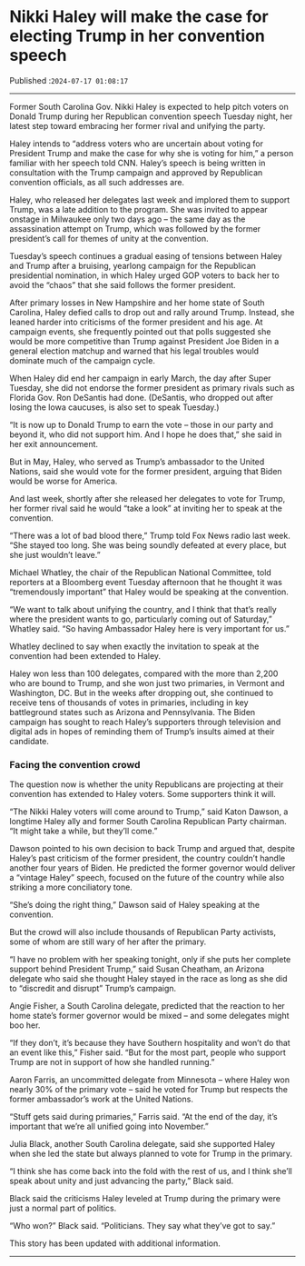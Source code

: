 # Nikki Haley will make the case for electing Trump in her convention speech

Published :`2024-07-17 01:08:17`

---

Former South Carolina Gov. Nikki Haley is expected to help pitch voters on Donald Trump during her Republican convention speech Tuesday night, her latest step toward embracing her former rival and unifying the party.

Haley intends to “address voters who are uncertain about voting for President Trump and make the case for why she is voting for him,” a person familiar with her speech told CNN. Haley’s speech is being written in consultation with the Trump campaign and approved by Republican convention officials, as all such addresses are.

Haley, who released her delegates last week and implored them to support Trump, was a late addition to the program. She was invited to appear onstage in Milwaukee only two days ago – the same day as the assassination attempt on Trump, which was followed by the former president’s call for themes of unity at the convention.

Tuesday’s speech continues a gradual easing of tensions between Haley and Trump after a bruising, yearlong campaign for the Republican presidential nomination, in which Haley urged GOP voters to back her to avoid the “chaos” that she said follows the former president.

After primary losses in New Hampshire and her home state of South Carolina, Haley defied calls to drop out and rally around Trump. Instead, she leaned harder into criticisms of the former president and his age. At campaign events, she frequently pointed out that polls suggested she would be more competitive than Trump against President Joe Biden in a general election matchup and warned that his legal troubles would dominate much of the campaign cycle.

When Haley did end her campaign in early March, the day after Super Tuesday, she did not endorse the former president as primary rivals such as Florida Gov. Ron DeSantis had done. (DeSantis, who dropped out after losing the Iowa caucuses, is also set to speak Tuesday.)

“It is now up to Donald Trump to earn the vote – those in our party and beyond it, who did not support him. And I hope he does that,” she said in her exit announcement.

But in May, Haley, who served as Trump’s ambassador to the United Nations, said she would vote for the former president, arguing that Biden would be worse for America.

And last week, shortly after she released her delegates to vote for Trump, her former rival said he would “take a look” at inviting her to speak at the convention.

“There was a lot of bad blood there,” Trump told Fox News radio last week. “She stayed too long. She was being soundly defeated at every place, but she just wouldn’t leave.”

Michael Whatley, the chair of the Republican National Committee, told reporters at a Bloomberg event Tuesday afternoon that he thought it was “tremendously important” that Haley would be speaking at the convention.

“We want to talk about unifying the country, and I think that that’s really where the president wants to go, particularly coming out of Saturday,” Whatley said. “So having Ambassador Haley here is very important for us.”

Whatley declined to say when exactly the invitation to speak at the convention had been extended to Haley.

Haley won less than 100 delegates, compared with the more than 2,200 who are bound to Trump, and she won just two primaries, in Vermont and Washington, DC. But in the weeks after dropping out, she continued to receive tens of thousands of votes in primaries, including in key battleground states such as Arizona and Pennsylvania. The Biden campaign has sought to reach Haley’s supporters through television and digital ads in hopes of reminding them of Trump’s insults aimed at their candidate.

### Facing the convention crowd

The question now is whether the unity Republicans are projecting at their convention has extended to Haley voters. Some supporters think it will.

“The Nikki Haley voters will come around to Trump,” said Katon Dawson, a longtime Haley ally and former South Carolina Republican Party chairman. “It might take a while, but they’ll come.”

Dawson pointed to his own decision to back Trump and argued that, despite Haley’s past criticism of the former president, the country couldn’t handle another four years of Biden. He predicted the former governor would deliver a “vintage Haley” speech, focused on the future of the country while also striking a more conciliatory tone.

“She’s doing the right thing,” Dawson said of Haley speaking at the convention.

But the crowd will also include thousands of Republican Party activists, some of whom are still wary of her after the primary.

“I have no problem with her speaking tonight, only if she puts her complete support behind President Trump,” said Susan Cheatham, an Arizona delegate who said she thought Haley stayed in the race as long as she did to “discredit and disrupt” Trump’s campaign.

Angie Fisher, a South Carolina delegate, predicted that the reaction to her home state’s former governor would be mixed – and some delegates might boo her.

“If they don’t, it’s because they have Southern hospitality and won’t do that an event like this,” Fisher said. “But for the most part, people who support Trump are not in support of how she handled running.”

Aaron Farris, an uncommitted delegate from Minnesota – where Haley won nearly 30% of the primary vote – said he voted for Trump but respects the former ambassador’s work at the United Nations.

“Stuff gets said during primaries,” Farris said. “At the end of the day, it’s important that we’re all unified going into November.”

Julia Black, another South Carolina delegate, said she supported Haley when she led the state but always planned to vote for Trump in the primary.

“I think she has come back into the fold with the rest of us, and I think she’ll speak about unity and just advancing the party,” Black said.

Black said the criticisms Haley leveled at Trump during the primary were just a normal part of politics.

“Who won?” Black said. “Politicians. They say what they’ve got to say.”

This story has been updated with additional information.

---


